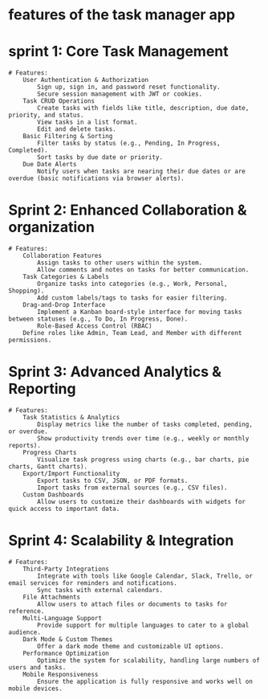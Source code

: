 # features of the task manager app

# sprint 1: Core Task Management
    # Features:
        User Authentication & Authorization
            Sign up, sign in, and password reset functionality.
            Secure session management with JWT or cookies.
        Task CRUD Operations
            Create tasks with fields like title, description, due date, priority, and status.
            View tasks in a list format.
            Edit and delete tasks.
        Basic Filtering & Sorting
            Filter tasks by status (e.g., Pending, In Progress, Completed).
            Sort tasks by due date or priority.
        Due Date Alerts
            Notify users when tasks are nearing their due dates or are overdue (basic notifications via browser alerts).

# Sprint 2: Enhanced Collaboration & organization
    # Features:
        Collaboration Features
            Assign tasks to other users within the system.
            Allow comments and notes on tasks for better communication.
        Task Categories & Labels
            Organize tasks into categories (e.g., Work, Personal, Shopping).
            Add custom labels/tags to tasks for easier filtering.
        Drag-and-Drop Interface
            Implement a Kanban board-style interface for moving tasks between statuses (e.g., To Do, In Progress, Done).
            Role-Based Access Control (RBAC)
        Define roles like Admin, Team Lead, and Member with different permissions.

# Sprint 3: Advanced Analytics & Reporting
    # Features:
        Task Statistics & Analytics
            Display metrics like the number of tasks completed, pending, or overdue.
            Show productivity trends over time (e.g., weekly or monthly reports).
        Progress Charts
            Visualize task progress using charts (e.g., bar charts, pie charts, Gantt charts).
        Export/Import Functionality
            Export tasks to CSV, JSON, or PDF formats.
            Import tasks from external sources (e.g., CSV files).
        Custom Dashboards
            Allow users to customize their dashboards with widgets for quick access to important data.

# Sprint 4: Scalability & Integration
    # Features:
        Third-Party Integrations
            Integrate with tools like Google Calendar, Slack, Trello, or email services for reminders and notifications.
            Sync tasks with external calendars.
        File Attachments
            Allow users to attach files or documents to tasks for reference.
        Multi-Language Support
            Provide support for multiple languages to cater to a global audience.
        Dark Mode & Custom Themes
            Offer a dark mode theme and customizable UI options.
        Performance Optimization
            Optimize the system for scalability, handling large numbers of users and tasks.
        Mobile Responsiveness
            Ensure the application is fully responsive and works well on mobile devices.